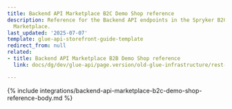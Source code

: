 ```yaml
---
title: Backend API Marketplace B2C Demo Shop reference
description: Reference for the Backend API endpoints in the Spryker B2C Demo Shop
  Marketplace.
last_updated: '2025-07-07'
template: glue-api-storefront-guide-template
redirect_from: null
related:
- title: Backend API Marketplace B2B Demo Shop reference
  link: docs/dg/dev/glue-api/page.version/old-glue-infrastructure/rest-api-marketplace-b2b-demo-shop-reference.html

---
```


{% include integrations/backend-api-marketplace-b2c-demo-shop-reference-body.md %}
